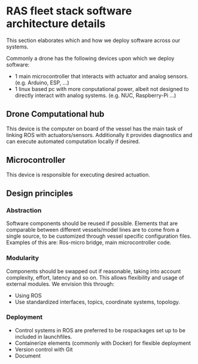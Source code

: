 # RAS fleet stack software architecture details
This section elaborates which and how we deploy software across our systems.

Commonly a drone has the following devices upon which we deploy software:
- 1 main microcontroller that interacts with actuator and analog sensors.  (e.g. Arduino, ESP, ...)
- 1 linux based pc with more conputational power, albeit not designed to directly interact with analog systems. (e.g. NUC, Raspberry-Pi ...) 

## Drone Computational hub
This device is the computer on board of the vessel has the main task of linking ROS with actuators/sensors. Additionally it provides diagnostics and can execute automated computation locally if desired. 

## Microcontroller
This device is responsible for executing desired actuation. 


## Design principles

### Abstraction
Software components should be reused if possible. Elements that are comparable between different vessels/model lines are to come from a single source, to be customized through vessel specific configuration files. Examples of this are: Ros-micro bridge, main microcontroller code. 

### Modularity
Components should be swapped out if reasonable, taking into account complexity, effort, latency and so on. This allows flexibility and usage of external modules. We envision this through:
- Using ROS
- Use standardized interfaces, topics, coordinate systems, topology.

### Deployment
- Control systems in ROS are preferred to be rospackages set up to be included in launchfiles. 
- Containerize elements (commonly with Docker) for flexible deployment
- Version control with Git
- Document